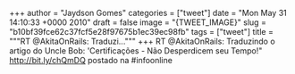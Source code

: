 
+++
author = "Jaydson Gomes"
categories = ["tweet"]
date = "Mon May 31 14:10:33 +0000 2010"
draft = false
image = "{TWEET_IMAGE}"
slug = "b10bf39fce62c37fcf5e28f97675b1ec39ec98fb"
tags = ["tweet"]
title = """RT @AkitaOnRails: Traduzi..."""
+++
RT @AkitaOnRails: Traduzindo o artigo do Uncle Bob: 'Certificações - Não Desperdicem seu Tempo!" http://bit.ly/chQmDQ postado na #infoonline
